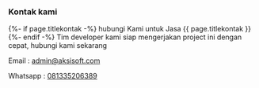 
### Kontak kami

{%- if page.titlekontak -%}
    hubungi Kami untuk Jasa {{ page.titlekontak }}
{%- endif -%}
Tim developer kami siap mengerjakan project ini dengan cepat, hubungi kami sekarang

Email : admin@aksisoft.com

Whatsapp : [081335206389](https://wa.me/6281335206389)